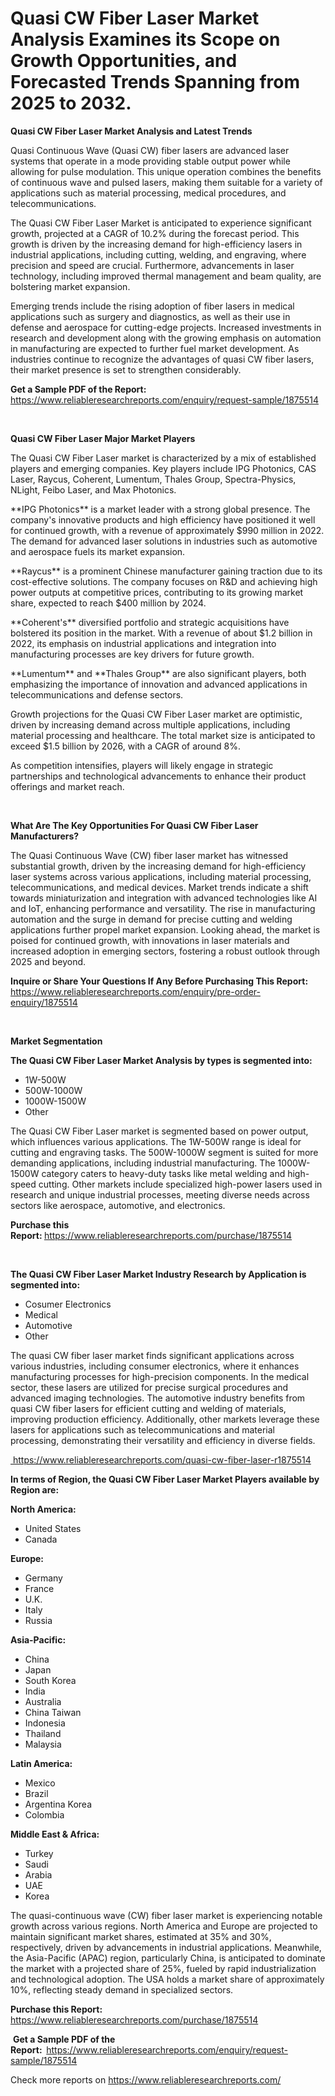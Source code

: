 <p><h1>Quasi CW Fiber Laser Market Analysis Examines its Scope on Growth Opportunities, and Forecasted Trends Spanning from 2025 to 2032.</h1></p><p><strong>Quasi CW Fiber Laser Market Analysis and Latest Trends</strong></p>
<p><p>Quasi Continuous Wave (Quasi CW) fiber lasers are advanced laser systems that operate in a mode providing stable output power while allowing for pulse modulation. This unique operation combines the benefits of continuous wave and pulsed lasers, making them suitable for a variety of applications such as material processing, medical procedures, and telecommunications.</p><p>The Quasi CW Fiber Laser Market is anticipated to experience significant growth, projected at a CAGR of 10.2% during the forecast period. This growth is driven by the increasing demand for high-efficiency lasers in industrial applications, including cutting, welding, and engraving, where precision and speed are crucial. Furthermore, advancements in laser technology, including improved thermal management and beam quality, are bolstering market expansion. </p><p>Emerging trends include the rising adoption of fiber lasers in medical applications such as surgery and diagnostics, as well as their use in defense and aerospace for cutting-edge projects. Increased investments in research and development along with the growing emphasis on automation in manufacturing are expected to further fuel market development. As industries continue to recognize the advantages of quasi CW fiber lasers, their market presence is set to strengthen considerably.</p></p>
<p><strong>Get a Sample PDF of the Report:&nbsp;</strong> <a href="https://www.reliableresearchreports.com/enquiry/request-sample/1875514?utm_campaign=2480&utm_medium=2&utm_source=Github&utm_content=ia&utm_term=19022025&utm_id=quasi-cw-fiber-laser">https://www.reliableresearchreports.com/enquiry/request-sample/1875514</a></p>
<p>&nbsp;</p>
<p><strong>Quasi CW Fiber Laser Major Market Players</strong></p>
<p><p>The Quasi CW Fiber Laser market is characterized by a mix of established players and emerging companies. Key players include IPG Photonics, CAS Laser, Raycus, Coherent, Lumentum, Thales Group, Spectra-Physics, NLight, Feibo Laser, and Max Photonics. </p><p>**IPG Photonics** is a market leader with a strong global presence. The company's innovative products and high efficiency have positioned it well for continued growth, with a revenue of approximately $990 million in 2022. The demand for advanced laser solutions in industries such as automotive and aerospace fuels its market expansion.</p><p>**Raycus** is a prominent Chinese manufacturer gaining traction due to its cost-effective solutions. The company focuses on R&D and achieving high power outputs at competitive prices, contributing to its growing market share, expected to reach $400 million by 2024. </p><p>**Coherent's** diversified portfolio and strategic acquisitions have bolstered its position in the market. With a revenue of about $1.2 billion in 2022, its emphasis on industrial applications and integration into manufacturing processes are key drivers for future growth.</p><p>**Lumentum** and **Thales Group** are also significant players, both emphasizing the importance of innovation and advanced applications in telecommunications and defense sectors. </p><p>Growth projections for the Quasi CW Fiber Laser market are optimistic, driven by increasing demand across multiple applications, including material processing and healthcare. The total market size is anticipated to exceed $1.5 billion by 2026, with a CAGR of around 8%. </p><p>As competition intensifies, players will likely engage in strategic partnerships and technological advancements to enhance their product offerings and market reach.</p></p>
<p>&nbsp;</p>
<p><strong>What Are The Key Opportunities For Quasi CW Fiber Laser Manufacturers?</strong></p>
<p><p>The Quasi Continuous Wave (CW) fiber laser market has witnessed substantial growth, driven by the increasing demand for high-efficiency laser systems across various applications, including material processing, telecommunications, and medical devices. Market trends indicate a shift towards miniaturization and integration with advanced technologies like AI and IoT, enhancing performance and versatility. The rise in manufacturing automation and the surge in demand for precise cutting and welding applications further propel market expansion. Looking ahead, the market is poised for continued growth, with innovations in laser materials and increased adoption in emerging sectors, fostering a robust outlook through 2025 and beyond.</p></p>
<p><strong>Inquire or Share Your Questions If Any Before Purchasing This Report:</strong> <a href="https://www.reliableresearchreports.com/enquiry/pre-order-enquiry/1875514?utm_campaign=2480&utm_medium=2&utm_source=Github&utm_content=ia&utm_term=19022025&utm_id=quasi-cw-fiber-laser">https://www.reliableresearchreports.com/enquiry/pre-order-enquiry/1875514</a></p>
<p>&nbsp;</p>
<p><strong>Market Segmentation</strong></p>
<p><strong>The Quasi CW Fiber Laser Market Analysis by types is segmented into:</strong></p>
<p><ul><li>1W-500W</li><li>500W-1000W</li><li>1000W-1500W</li><li>Other</li></ul></p>
<p><p>The Quasi CW Fiber Laser market is segmented based on power output, which influences various applications. The 1W-500W range is ideal for cutting and engraving tasks. The 500W-1000W segment is suited for more demanding applications, including industrial manufacturing. The 1000W-1500W category caters to heavy-duty tasks like metal welding and high-speed cutting. Other markets include specialized high-power lasers used in research and unique industrial processes, meeting diverse needs across sectors like aerospace, automotive, and electronics.</p></p>
<p><strong>Purchase this Report:&nbsp;</strong><a href="https://www.reliableresearchreports.com/purchase/1875514?utm_campaign=2480&utm_medium=2&utm_source=Github&utm_content=ia&utm_term=19022025&utm_id=quasi-cw-fiber-laser">https://www.reliableresearchreports.com/purchase/1875514</a></p>
<p>&nbsp;</p>
<p><strong>The Quasi CW Fiber Laser Market Industry Research by Application is segmented into:</strong></p>
<p><ul><li>Cosumer Electronics</li><li>Medical</li><li>Automotive</li><li>Other</li></ul></p>
<p><p>The quasi CW fiber laser market finds significant applications across various industries, including consumer electronics, where it enhances manufacturing processes for high-precision components. In the medical sector, these lasers are utilized for precise surgical procedures and advanced imaging technologies. The automotive industry benefits from quasi CW fiber lasers for efficient cutting and welding of materials, improving production efficiency. Additionally, other markets leverage these lasers for applications such as telecommunications and material processing, demonstrating their versatility and efficiency in diverse fields.</p></p>
<p><a href="https://www.reliableresearchreports.com/quasi-cw-fiber-laser-r1875514?utm_campaign=2480&utm_medium=2&utm_source=Github&utm_content=ia&utm_term=19022025&utm_id=quasi-cw-fiber-laser">&nbsp;https://www.reliableresearchreports.com/quasi-cw-fiber-laser-r1875514</a></p>
<p><strong>In terms of Region, the Quasi CW Fiber Laser Market Players available by Region are:</strong></p>
<p>
    <p> <strong> North America: </strong>
        <ul>
            <li>United States</li>
            <li>Canada</li>
        </ul>
        </p> 
    <p> <strong> Europe: </strong>
        <ul>
            <li>Germany</li>
            <li>France</li>
            <li>U.K.</li>
            <li>Italy</li>
            <li>Russia</li>
        </ul>
        </p> 
    <p> <strong> Asia-Pacific: </strong>
        <ul>
            <li>China</li>
            <li>Japan</li>
            <li>South Korea</li>
            <li>India</li>
            <li>Australia</li>
            <li>China Taiwan</li>
            <li>Indonesia</li>
            <li>Thailand</li>
            <li>Malaysia</li>
        </ul>
        </p> 
    <p> <strong> Latin America: </strong>
        <ul>
            <li>Mexico</li>
            <li>Brazil</li>
            <li>Argentina Korea</li>
            <li>Colombia</li>
        </ul>
        </p> 
    <p> <strong> Middle East & Africa: </strong>
        <ul>
            <li>Turkey</li>
            <li>Saudi</li>
            <li>Arabia</li>
            <li>UAE</li>
            <li>Korea</li>
        </ul>
    </p>
    </p>
<p><p>The quasi-continuous wave (CW) fiber laser market is experiencing notable growth across various regions. North America and Europe are projected to maintain significant market shares, estimated at 35% and 30%, respectively, driven by advancements in industrial applications. Meanwhile, the Asia-Pacific (APAC) region, particularly China, is anticipated to dominate the market with a projected share of 25%, fueled by rapid industrialization and technological adoption. The USA holds a market share of approximately 10%, reflecting steady demand in specialized sectors.</p></p>
<p><strong>Purchase this Report: </strong><a href="https://www.reliableresearchreports.com/purchase/1875514?utm_campaign=2480&utm_medium=2&utm_source=Github&utm_content=ia&utm_term=19022025&utm_id=quasi-cw-fiber-laser">https://www.reliableresearchreports.com/purchase/1875514</a></p>
<p>&nbsp;<strong>Get a Sample PDF of the Report:&nbsp;&nbsp;</strong><a href="https://www.reliableresearchreports.com/enquiry/request-sample/1875514?utm_campaign=2480&utm_medium=2&utm_source=Github&utm_content=ia&utm_term=19022025&utm_id=quasi-cw-fiber-laser">https://www.reliableresearchreports.com/enquiry/request-sample/1875514</a></p>
<p><strong></strong></p>
<p>Check more reports on <a href="https://www.reliableresearchreports.com/?utm_campaign=2480&utm_medium=2&utm_source=Github&utm_content=ia&utm_term=19022025&utm_id=quasi-cw-fiber-laser">https://www.reliableresearchreports.com/</a></p>